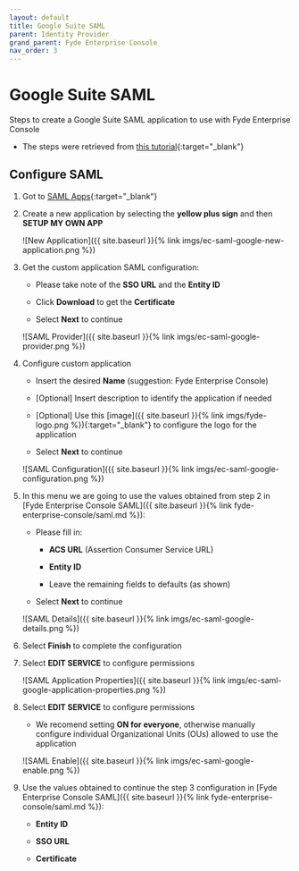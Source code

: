 ```yaml
---
layout: default
title: Google Suite SAML
parent: Identity Provider
grand_parent: Fyde Enterprise Console
nav_order: 3
---
```

# Google Suite SAML

Steps to create a Google Suite SAML application to use with Fyde Enterprise Console

- The steps were retrieved from [this tutorial](https://support.google.com/a/answer/6087519?hl=en){:target="_blank"}

## Configure SAML

1. Got to [SAML Apps](https://admin.google.com/AdminHome?fral=1#AppsList:serviceType=SAML_APPS){:target="_blank"}

1. Create a new application by selecting the **yellow plus sign** and then **SETUP MY OWN APP**

    ![New Application]({{ site.baseurl }}{% link imgs/ec-saml-google-new-application.png %})

1. Get the custom application SAML configuration:

    - Please take note of the **SSO URL** and the **Entity ID**

    - Click **Download** to get the **Certificate**

    - Select **Next** to continue

    ![SAML Provider]({{ site.baseurl }}{% link imgs/ec-saml-google-provider.png %})

1. Configure custom application

    - Insert the desired **Name** (suggestion: Fyde Enterprise Console)

    - [Optional] Insert description to identify the application if needed

    - [Optional] Use this [image]({{ site.baseurl }}{% link imgs/fyde-logo.png %}){:target="_blank"} to configure the logo for the application

    - Select **Next** to continue

    ![SAML Configuration]({{ site.baseurl }}{% link imgs/ec-saml-google-configuration.png %})

1. In this menu we are going to use the values obtained from step 2 in [Fyde Enterprise Console SAML]({{ site.baseurl }}{% link fyde-enterprise-console/saml.md %}):

    - Please fill in:

        - **ACS URL** (Assertion Consumer Service URL)

        - **Entity ID**

        - Leave the remaining fields to defaults (as shown)

    - Select **Next** to continue

    ![SAML Details]({{ site.baseurl }}{% link imgs/ec-saml-google-details.png %})

1. Select **Finish** to complete the configuration

1. Select **EDIT SERVICE** to configure permissions

    ![SAML Application Properties]({{ site.baseurl }}{% link imgs/ec-saml-google-application-properties.png %})

1. Select **EDIT SERVICE** to configure permissions

    - We recomend setting **ON for everyone**, otherwise manually configure individual Organizational Units (OUs) allowed to use the application

    ![SAML Enable]({{ site.baseurl }}{% link imgs/ec-saml-google-enable.png %})

1. Use the values obtained to continue the step 3 configuration in [Fyde Enterprise Console SAML]({{ site.baseurl }}{% link fyde-enterprise-console/saml.md %}):

    - **Entity ID**

    - **SSO URL**

    - **Certificate**
